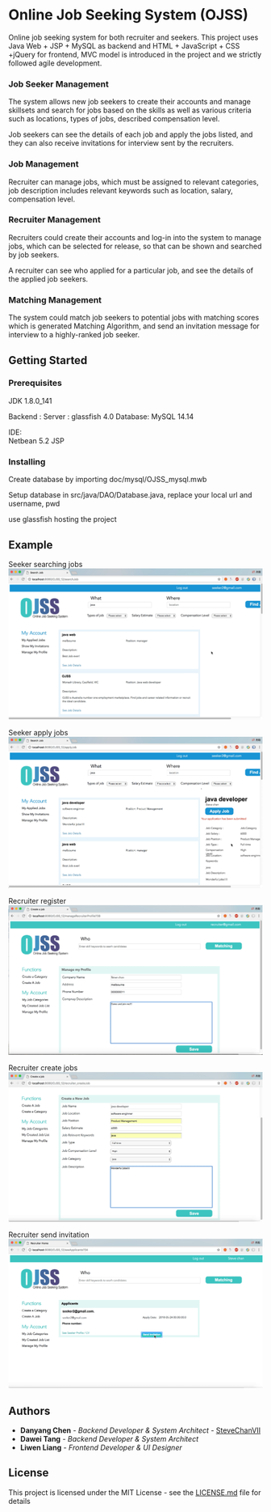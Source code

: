 # Online Job Seeking System (OJSS)

Online job seeking system for both recruiter and seekers. This project uses Java Web + JSP + MySQL as backend and HTML + JavaScript + CSS +jQuery for frontend, MVC model is introduced in the project and we strictly followed agile development.

### Job Seeker Management
The system allows new job seekers to create their accounts and manage skillsets and search for jobs based on the skills as well as various criteria such as locations, types of jobs, described compensation level. 

Job seekers can see the details of each job and apply the jobs listed, and they can also receive invitations for interview sent by the recruiters.

### Job Management
Recruiter can manage jobs, which must be assigned to relevant categories, job description includes relevant keywords such as location, salary, compensation level.

### Recruiter Management
Recruiters could create their accounts and log-in into the system to manage jobs, which can be selected for release, so that can be shown and searched by job seekers.

A recruiter can see who applied for a particular job, and see the details of the applied job seekers.

### Matching Management
The system could match job seekers to potential jobs with matching scores which is generated Matching Algorithm, and send an invitation message for interview to a highly-ranked job seeker.


## Getting Started

### Prerequisites

JDK 1.8.0_141

Backend : 
Server : glassfish 4.0
Database: MySQL 14.14

IDE:  
Netbean 5.2
JSP 


### Installing

Create database by importing doc/mysql/OJSS_mysql.mwb

Setup database in src/java/DAO/Database.java, replace your local url and username, pwd

use glassfish hosting the project

## Example
Seeker searching jobs
![Screenshot](/doc/img/job_search.png)

Seeker apply jobs
![Screenshot](/doc/img/apply_job.png)

Recruiter register
![Screenshot](/doc/img/recruiter_management.png)

Recruiter create jobs
![Screenshot](/doc/img/create_job.png)

Recruiter send invitation
![Screenshot](/doc/img/send_invitations.png)

## Authors

* **Danyang Chen** - *Backend Developer & System Architect* - [SteveChanVII](https://github.com/stevechanvii/)
* **Dawei Tang** - *Backend Developer & System Architect*
* **Liwen Liang** - *Frontend Developer & UI Designer*

## License

This project is licensed under the MIT License - see the [LICENSE.md](LICENSE.md) file for details

